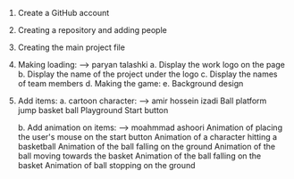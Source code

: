 1. Create a GitHub account
2. Creating a repository and adding people
3. Creating the main project file

4. Making loading: --> paryan talashki
    a. Display the work logo on the page
    b. Display the name of the project under the logo
    c. Display the names of team members
    d. Making the game:
    e. Background design

5. Add items:
    a. cartoon character: --> amir hossein izadi
        Ball
        platform jump
        basket ball
        Playground
        Start button

    b. Add animation on items: --> moahmmad ashoori
        Animation of placing the user's mouse on the start button
        Animation of a character hitting a basketball
        Animation of the ball falling on the ground
        Animation of the ball moving towards the basket
        Animation of the ball falling on the basket
        Animation of ball stopping on the ground